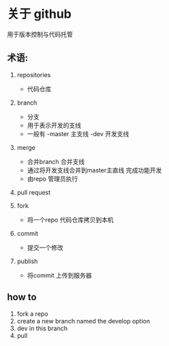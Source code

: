 # 关于 github
用于版本控制与代码托管
## 术语:
1. repositories 
    - 代码仓库
2. branch
    - 分支
    - 用于表示开发的支线
    - 一般有 
        -master 主支线 
        -dev 开发支线
3. merge 
    - 合并branch 合并支线
    - 通过将开发支线合并到master主直线 完成功能开发
    - 由repo 管理员执行

3. pull request
4. fork
    - 将一个repo 代码仓库拷贝到本机
5. commit 
    - 提交一个修改
6. publish 
    - 将commit 上传到服务器
    
## how to
1. fork a repo
2. create a new branch named the develop option
3. dev in this branch 
4. pull 
